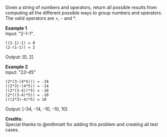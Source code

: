 Given a string of numbers and operators, return all possible results from computing all the different possible ways to group numbers and operators. The valid operators are +, - and *.

**Example 1**  
Input: "2-1-1".
```
((2-1)-1) = 0
(2-(1-1)) = 2
```
Output: [0, 2]

**Example 2**  
Input: "2*3-4*5"
```
(2*(3-(4*5))) = -34
((2*3)-(4*5)) = -14
((2*(3-4))*5) = -10
(2*((3-4)*5)) = -10
(((2*3)-4)*5) = 10
```
Output: [-34, -14, -10, -10, 10]

**Credits:**  
Special thanks to @mithmatt for adding this problem and creating all test cases.

